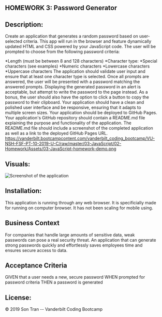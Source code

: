 
## HOMEWORK 3: Password Generator



## Description:

Create an application that generates a random password based on user-selected criteria. This app will run in the browser and feature dynamically updated HTML and CSS powered by your JavaScript code.
The user will be prompted to choose from the following password criteria:


*Length (must be between 8 and 128 characters)
*Character type:
*Special characters (see examples)
*Numeric characters
*Lowercase characters
*Uppercase characters
The application should validate user input and ensure that at least one character type is selected.
Once all prompts are answered, the user will be presented with a password matching the answered prompts. Displaying the generated password in an alert is acceptable, but attempt to write the password to the page instead.
As a bonus, the user should also have the option to click a button to copy the password to their clipboard.
Your application should have a clean and polished user interface and be responsive, ensuring that it adapts to multiple screen sizes.
Your application should be deployed to GitHub Pages.
Your application's GitHub repository should contain a README.md file explaining the purpose and functionality of the application. The README.md file should include a screenshot of the completed application as well as a link to the deployed GitHub Pages URL.
https://vanderbilt.bootcampcontent.com/vanderbilt_coding_bootcamp/VU-NSH-FSF-PT-10-2019-U-C/raw/master/03-JavaScript/02-Homework/Assets/03-JavaScript-homework-demo.png

## Visuals:
![Screenshot of the application](C:\Users\User\Desktop\passwordgenerator.png)


## Installation: 
This application is running through any web browser. It is specificially made for running on computer browser. It has not been scaling for mobile using. 

## Business Context
For companies that handle large amounts of sensitive data, weak passwords can pose a real security threat. An application that can generate strong passwords quickly and effortlessly saves employees time and ensures secure access to data.

## Acceptance Criteria
GIVEN that a user needs a new, secure password
WHEN prompted for password criteria
THEN a password is generated


## License: 

© 2019 Son Tran -- Vanderbilt Coding Bootcamp 

